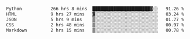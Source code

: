 <!--START_SECTION:waka-->

```txt
Python           266 hrs 8 mins  ██████████████████████▓░░   91.26 %
HTML             9 hrs 27 mins   ▓░░░░░░░░░░░░░░░░░░░░░░░░   03.24 %
JSON             5 hrs 9 mins    ▒░░░░░░░░░░░░░░░░░░░░░░░░   01.77 %
CSS              2 hrs 48 mins   ▒░░░░░░░░░░░░░░░░░░░░░░░░   00.97 %
Markdown         2 hrs 15 mins   ▒░░░░░░░░░░░░░░░░░░░░░░░░   00.78 %
```

<!--END_SECTION:waka-->
